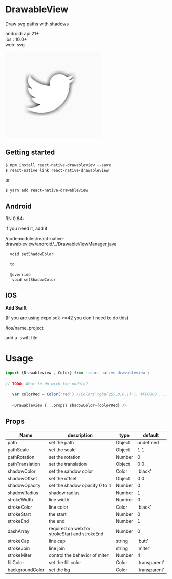 # DrawableView

Draw svg paths with shadows

android: api 21+   
ios : 10.0+   
web: svg  

<img src="./src/demo.jpg" width="300">


## Getting started

`$ npm install react-native-drawableview --save`  
`$ react-native link react-native-drawableview`  
  
or

`$ yarn add react-native-drawableview `
    
## Android

RN 0.64:

if you need it, add it

/nodemodules/react-native-drawableview/android/../DrawableViewManager.java

```
  void setShadowColor
  
  to
    
  @override
   void setShadowColor
```


## IOS

**Add Swift**

(If you are using expo sdk >=42 you don't need to do this)

/ios/name_project

add a .swift file


# Usage
```javascript
import {Drawableview , Color} from 'react-native-drawableview';

// TODO: What to do with the module?

   var colorRed = Color('red') //Color('rgba(255,0,0,1)'), #FF0000 .....

   <Drawableview {...props} shadowColor={colorRed} />

```


## Props   

| Name | description | type | default |
| --- | --- | --- | --- |
| path | set the path | Object | undefined |
| pathScale | set the scale | Object | 1 1 |
| pathRotation | set the rotation | Number | 0 |
| pathTranslation | set the translation  | Object | 0 0 |
| shadowColor | set the sahdow color  | Color | 'black' |
| shadowOffset | set the offset | Object | 0 0 |
| shadowOpacity | set the shadow opacity 0 to 1  | Number | 0 |
| shadowRadius | shadow radius | Number | 1 |
| strokeWidth | line width | Number | 0 |
| strokeColor | line color | Color | 'black' |
| strokeStart | the start | Number | 0 |
| strokeEnd | the end | Number | 1 |
| dashArray | required on web for strokeStart and strokeEnd | Number | 0 |
| strokeCap | line cap | string | 'butt' |
| strokeJoin | line join | string | 'miter' |
| strokeMiter | control the behavior of miter | Number | 4 |
| fillColor | set the fill color  | Color | 'transparent' |
| backgroundColor | set the bg | Color | 'transparent' |

